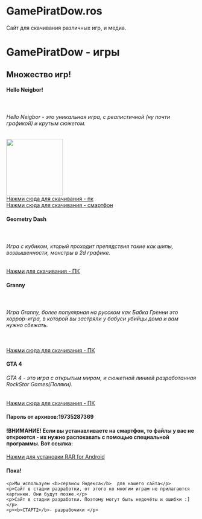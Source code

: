 # GamePiratDow.ros
Сайт для скачивания различных игр, и медиа.
<!DOCTYPE html>
<html>
  
<head>
  <meta charset="utf-8">
    <link rel="shortcut icon" href="https://yandex.ru/images/search?p=8&text=игры+лого&pos=14&rpt=simage&img_url=https%3A%2F%2Fcdn1.iconfinder.com%2Fdata%2Ficons%2Fluchesa-2%2F128%2FController-1024.png&from=tabbar&lr=51">
</head>
<body>
    <h1>GamePiratDow - игры </h1>
    <h2>
        Множество игр! 
    </h2>
    <h4>Hello Neigbor!</h4>
    <br>
    <h6>Hello Neigbor - это уникальная игра, с реалистичной (ну почти графикой) и крутым сюжетом.</h6>
    <img src="https://images-eds-ssl.xboxlive.com/image?url=8Oaj9Ryq1G1_p3lLnXlsaZgGzAie6Mnu24_PawYuDYIoH77pJ.X5Z.MqQPibUVTcgxXeb0oCVN.rn2rvqqNQCQ4pUs6Lv2.wWd5kCtA2J_ChFUFDOpSeZQEanLIUzUO2MDDkOkPBAob5i_MWt1mxOigSoQe5Dr40uYB6bHj1aENTCszSV2o42otHiq0x5ajkmL7wifKw8_pSP4jHG1yydWkYRMBxgn5dCmupJIIQ.lE-&w=1920&h=1080&format=jpg" width="150" >
    <br>
    <a href="https://disk.yandex.ru/d/6xKRV6AVNjl5Sw" download>
        Нажми сюда для скачивания - пк
    <br>    
        <a href="https://drive.google.com/file/d/1MdqwXlutRuAGKCqZ_yr-0mlSUXTfuODX/view?usp=sharing" download>
        Нажми сюда для скачивания - смартфон
    </a>
    <h4>Geometry Dash</h4>
    <br>
    <h6>Игра с кубиком, кторый проходит препядствия такие как шипы, возвышенности, монстры в 2d графике.</h6>
    <a href="https://disk.yandex.ru/d/kyTeObfCYZn-cQ">Нажми для скачивания - ПК</a>
    <h4>Granny</h4>
    <br>
    <h6>Игра Granny, более популярная на русском как Бабка Гренни это хоррор-игра, в которой вы застряли у бабуси убийцы дома и вам нужно сбежать.</h6>
    <br>
    <a href="https://disk.yandex.ru/d/RZVcQj1qXCBibQ" download>
            Нажми сюда для скачивания - ПК
    <a href="#"></a>
    <h4>GTA 4</h4>
    <h6>GTA 4 - это игра с открытым миром, и сюжетной линией разработанная RockStar Games(Поляки).</h6>
<a href="https://disk.yandex.ru/d/fThYL6fDJgwlJQ" download>Нажми сюда для скачивания - ПК</a>
<h4>Пароль от архивов:19735287369</h4>
<h4>!ВНИМАНИЕ! Если вы устанавливаете на смартфон, то файлы у вас не откроются - их нужно распокавать с помощью специальной программы. Вот ссылка:</h4>
 <a href="https://disk.yandex.ru/d/0GX2roNzYEwoQA" download>Нажми для установки RAR for Android</a>
    
<h4>Пока!</h4>

    <p>Мы используем <b>сервисы Яндекса</b>  для нашего сайта</p> 
    <p>Сайт в стадии разработки, от этого ко многим играм не прилагаются картинки. Они будут позже.</p>
    <p>Сайт в стадии разработки. Поэтому могут быть недочёты и ошибки :]</p>
    <p><b>СТАРТ2</b>- разрабочики </p>
</body>
  
